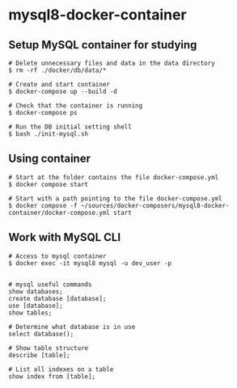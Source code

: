 # mysql8-docker-container

## Setup MySQL container for studying

```shell
# Delete unnecessary files and data in the data directory
$ rm -rf ./docker/db/data/*

# Create and start container
$ docker-compose up --build -d

# Check that the container is running
$ docker-compose ps

# Run the DB initial setting shell
$ bash ./init-mysql.sh
```

## Using container
```shell
# Start at the folder contains the file docker-compose.yml
$ docker compose start

# Start with a path pointing to the file docker-compose.yml
$ docker compose -f ~/sources/docker-composers/mysql8-docker-container/docker-compose.yml start
```

## Work with MySQL CLI
```shell
# Access to mysql container
$ docker exec -it mysql8 mysql -u dev_user -p


# mysql useful commands
show databases;
create database [database];
use [database];
show tables;

# Determine what database is in use
select database();

# Show table structure
describe [table];

# List all indexes on a table
show index from [table];
```